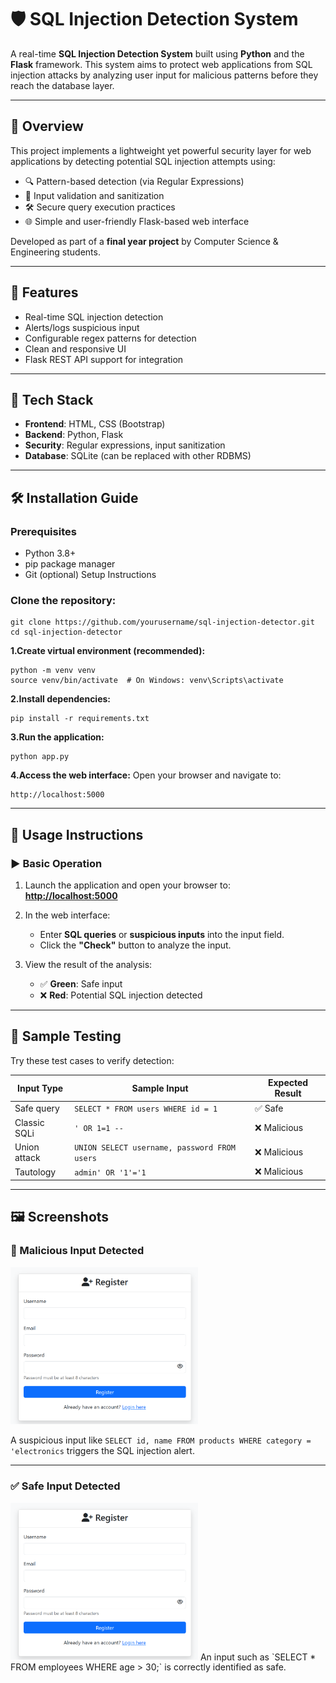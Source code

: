 # 🛡️ SQL Injection Detection System

A real-time **SQL Injection Detection System** built using **Python** and the **Flask** framework. This system aims to protect web applications from SQL injection attacks by analyzing user input for malicious patterns before they reach the database layer.

---

## 🌟 Overview

This project implements a lightweight yet powerful security layer for web applications by detecting potential SQL injection attempts using:

- 🔍 Pattern-based detection (via Regular Expressions)
- 🔐 Input validation and sanitization
- 🛠️ Secure query execution practices
- 🌐 Simple and user-friendly Flask-based web interface

Developed as part of a **final year project** by Computer Science & Engineering students.

---

## 🚀 Features

- Real-time SQL injection detection
- Alerts/logs suspicious input
- Configurable regex patterns for detection
- Clean and responsive UI
- Flask REST API support for integration

---

## 🧰 Tech Stack

- **Frontend**: HTML, CSS (Bootstrap)
- **Backend**: Python, Flask
- **Security**: Regular expressions, input sanitization
- **Database**: SQLite (can be replaced with other RDBMS)

---


## 🛠 Installation Guide
### Prerequisites
- Python 3.8+
- pip package manager
- Git (optional)
  Setup Instructions
### Clone the repository:
```
git clone https://github.com/yourusername/sql-injection-detector.git
cd sql-injection-detector
```
**1.Create virtual environment (recommended):**
```
python -m venv venv
source venv/bin/activate  # On Windows: venv\Scripts\activate
```
**2.Install dependencies:**
```
pip install -r requirements.txt
```
**3.Run the application:**
```
python app.py
```
**4.Access the web interface:**
Open your browser and navigate to:
```
http://localhost:5000
```
---
## 📌 Usage Instructions

### ▶️ Basic Operation

1. Launch the application and open your browser to:  
   **[http://localhost:5000](http://localhost:5000)**

2. In the web interface:
   - Enter **SQL queries** or **suspicious inputs** into the input field.
   - Click the **"Check"** button to analyze the input.

3. View the result of the analysis:
   - ✅ **Green**: Safe input  
   - ❌ **Red**: Potential SQL injection detected
---
## 🧪 Sample Testing

Try these test cases to verify detection:

| Input Type        | Sample Input                                        | Expected Result |
|-------------------|-----------------------------------------------------|------------------|
| Safe query        | `SELECT * FROM users WHERE id = 1`                  | ✅ Safe          |
| Classic SQLi      | `' OR 1=1 --`                                        | ❌ Malicious     |
| Union attack      | `UNION SELECT username, password FROM users`        | ❌ Malicious     |
| Tautology         | `admin' OR '1'='1`                                   | ❌ Malicious     |

---
## 🖼️ Screenshots

### 🚨 Malicious Input Detected
<img src="https://github.com/kakukiran/customer-segmentation-using-k-means-clustering/blob/b3504175883238045a78e63bb21c90905ff3c83e/results%20images/Picture2%20register%20page.png" alt="Register" width="300"/>


A suspicious input like `SELECT id, name FROM products WHERE category = 'electronics` triggers the SQL injection alert.

---

### ✅ Safe Input Detected
<img src="https://github.com/kakukiran/customer-segmentation-using-k-means-clustering/blob/b3504175883238045a78e63bb21c90905ff3c83e/results%20images/Picture2%20register%20page.png" alt="Register" width="300"/>
An input such as `SELECT * FROM employees WHERE age > 30;` is correctly identified as safe.

